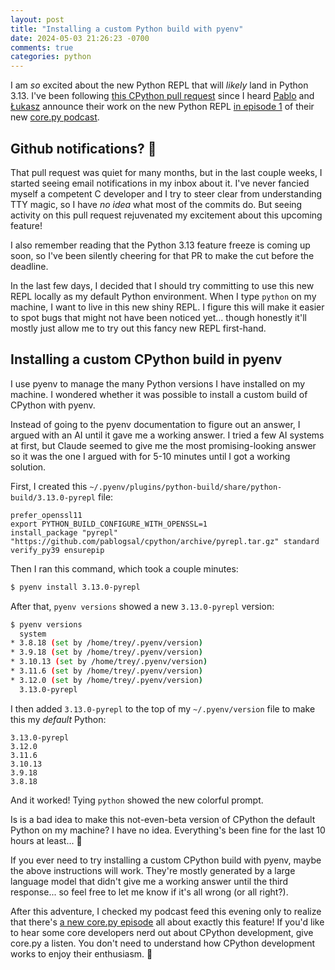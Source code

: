 ```yaml
---
layout: post
title: "Installing a custom Python build with pyenv"
date: 2024-05-03 21:26:23 -0700
comments: true
categories: python
---
```


I am *so* excited about the new Python REPL that will *likely* land in Python 3.13.
I've been following [this CPython pull request](https://github.com/python/cpython/pull/111567) since I heard [Pablo](https://github.com/pablogsal) and [Łukasz](https://lukasz.langa.pl) announce their work on the new Python REPL [in episode 1](https://twitter.com/treyhunner/status/1720186574032531780) of their new [core.py podcast](https://podcasts.apple.com/us/podcast/core-py/id1712665877).

## Github notifications? 🤔

That pull request was quiet for many months, but in the last couple weeks, I started seeing email notifications in my inbox about it.
I've never fancied myself a competent C developer and I try to steer clear from understanding TTY magic, so I have *no idea* what most of the commits do.
But seeing activity on this pull request rejuvenated my excitement about this upcoming feature!

I also remember reading that the Python 3.13 feature freeze is coming up soon, so I've been silently cheering for that PR to make the cut before the deadline.

In the last few days, I decided that I should try committing to use this new REPL locally as my default Python environment.
When I type `python` on my machine, I want to live in this new shiny REPL.
I figure this will make it easier to spot bugs that might not have been noticed yet... though honestly it'll mostly just allow me to try out this fancy new REPL first-hand.


## Installing a custom CPython build in pyenv

I use pyenv to manage the many Python versions I have installed on my machine.
I wondered whether it was possible to install a custom build of CPython with pyenv.

Instead of going to the pyenv documentation to figure out an answer, I argued with an AI until it gave me a working answer.
I tried a few AI systems at first, but Claude seemed to give me the most promising-looking answer so it was the one I argued with for 5-10 minutes until I got a working solution.

First, I created this `~/.pyenv/plugins/python-build/share/python-build/3.13.0-pyrepl` file:

```
prefer_openssl11
export PYTHON_BUILD_CONFIGURE_WITH_OPENSSL=1
install_package "pyrepl" "https://github.com/pablogsal/cpython/archive/pyrepl.tar.gz" standard verify_py39 ensurepip
```

Then I ran this command, which took a couple minutes:

```bash
$ pyenv install 3.13.0-pyrepl
```

After that, `pyenv versions` showed a new `3.13.0-pyrepl` version:

```bash
$ pyenv versions
  system
* 3.8.18 (set by /home/trey/.pyenv/version)
* 3.9.18 (set by /home/trey/.pyenv/version)
* 3.10.13 (set by /home/trey/.pyenv/version)
* 3.11.6 (set by /home/trey/.pyenv/version)
* 3.12.0 (set by /home/trey/.pyenv/version)
  3.13.0-pyrepl
```

I then added `3.13.0-pyrepl` to the top of my `~/.pyenv/version` file to make this my *default* Python:

```
3.13.0-pyrepl
3.12.0
3.11.6
3.10.13
3.9.18
3.8.18
```

And it worked!
Tying `python` showed the new colorful prompt.

Is is a bad idea to make this not-even-beta version of CPython the default Python on my machine?
I have no idea.
Everything's been fine for the last 10 hours at least... 🤷

If you ever need to try installing a custom CPython build with pyenv, maybe the above instructions will work.
They're mostly generated by a large language model that didn't give me a working answer until the third response... so feel free to let me know if it's all wrong (or all right?).

After this adventure, I checked my podcast feed this evening only to realize that there's [a new core.py episode](https://mastodon.social/@ambv/112378026608575109) all about exactly this feature!
If you'd like to hear some core developers nerd out about CPython development, give core.py a listen.
You don't need to understand how CPython development works to enjoy their enthusiasm. 💖
